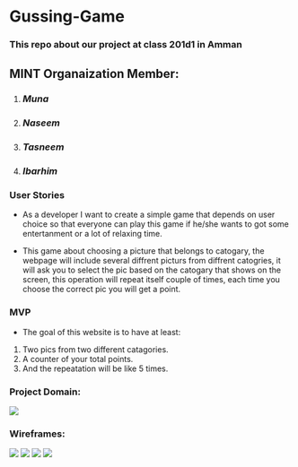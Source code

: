 # Gussing-Game

### This repo about our project at class 201d1 in Amman

## MINT Organaization Member:
1. ### ***Muna*** 
1. ### ***Naseem***
1. ### ***Tasneem***
1. ### ***Ibarhim***

### User Stories
- As a developer I want to create a simple game that depends on user choice so that everyone can play this game if he/she wants to got some entertanment or a lot of relaxing time.

- This game about choosing a picture that belongs to catogary, the webpage will include several diffrent picturs from diffrent catogries, it will ask you to select the pic based on the catogary that shows on the screen, this operation will repeat itself couple of times, each time you choose the correct pic you will get a point.

### MVP 
- The goal of this website is to have at least:
1. Two pics from two different catagories. 
1. A counter of your total points. 
1. And the repeatation will be like 5 times.

### Project Domain:

![](images/domain.jpg)


### Wireframes:

![](images/1.jpg)
![](images/2.jpg)
![](images/3.jpg)
![](images/4.jpg)
